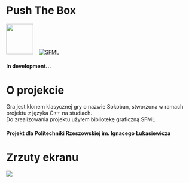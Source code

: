 # Push The Box
<img src="https://raw.githubusercontent.com/isocpp/logos/master/cpp_logo.png" width="72" height="81" disabled="true">&nbsp;&nbsp;&nbsp;&nbsp;[![SFML](https://www.sfml-dev.org/images/logo.png)](https://www.sfml-dev.org/)
#### In development...
# O projekcie
Gra jest klonem klasycznej gry o nazwie Sokoban, stworzona w ramach projektu z języka C++ na studiach. <br />
Do zrealizowania projektu użyłem bibliotekę graficzną SFML. </br>
#### Projekt dla Politechniki Rzeszowskiej im. Ignacego Łukasiewicza
# Zrzuty ekranu
![](https://camo.githubusercontent.com/8012cab255e7f1da730050b6828370c096b14c0afb442f388982e00537e6c04d/68747470733a2f2f692e696d6775722e636f6d2f68375559694e462e706e67)
